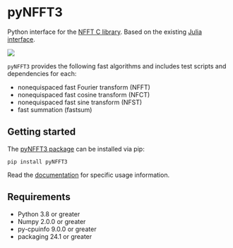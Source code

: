 # pyNFFT3

Python interface for the [NFFT C library](https://github.com/NFFT/nfft). Based on the existing [Julia interface](https://nfft.github.io/NFFT3.jl).

[![](https://github.com/NFFT/pyNFFT3/actions/workflows/ci.yml/badge.svg)](https://github.com/NFFT/pyNFFT3/actions/workflows/ci.yml)

`pyNFFT3` provides the following fast algorithms and includes test scripts and dependencies for each:
- nonequispaced fast Fourier transform (NFFT) 
- nonequispaced fast cosine transform (NFCT) 
- nonequispaced fast sine transform (NFST)
- fast summation (fastsum) 

## Getting started

The [pyNFFT3 package](https://pypi.org/project/pyNFFT3/) can be installed via pip:

```
pip install pyNFFT3
```

Read the [documentation](https://nfft.github.io/pyNFFT3/) for specific usage information.

Requirements
------------

- Python 3.8 or greater
- Numpy 2.0.0 or greater
- py-cpuinfo 9.0.0 or greater
- packaging 24.1 or greater
